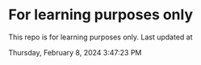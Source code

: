 # For learning purposes only
This repo is for learning purposes only.
Last updated at

Thursday, February 8, 2024 3:47:23 PM

